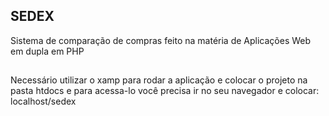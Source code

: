 ## SEDEX
Sistema de comparação de compras feito na matéria de Aplicações Web em dupla em PHP
##
Necessário utilizar o xamp para rodar a aplicação e colocar o projeto na pasta htdocs e para acessa-lo você precisa ir no seu navegador e colocar:
localhost/sedex
